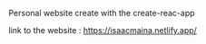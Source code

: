 Personal website create with the create-reac-app

link to the website :
https://isaacmaina.netlify.app/
